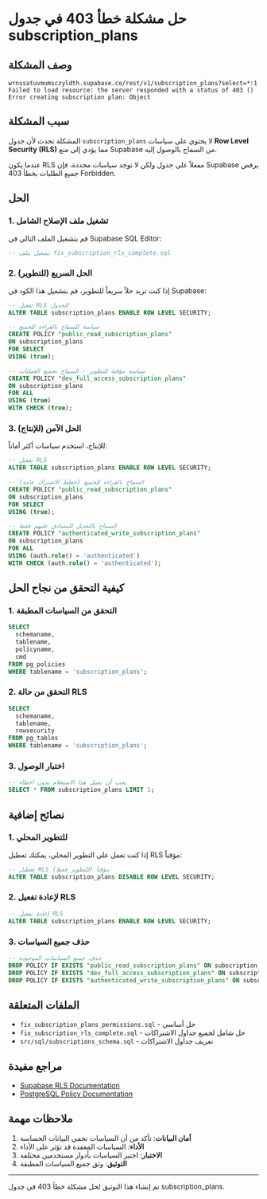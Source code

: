 # حل مشكلة خطأ 403 في جدول subscription_plans

## وصف المشكلة

```
wrnssatuvmumsczyldth.supabase.co/rest/v1/subscription_plans?select=*:1 
Failed to load resource: the server responded with a status of 403 ()
Error creating subscription plan: Object
```

## سبب المشكلة

المشكلة تحدث لأن جدول `subscription_plans` لا يحتوي على سياسات **Row Level Security (RLS)** مما يؤدي إلى منع Supabase من السماح بالوصول إليه.

عندما يكون RLS مفعلاً على جدول ولكن لا توجد سياسات محددة، فإن Supabase يرفض جميع الطلبات بخطأ 403 Forbidden.

## الحل

### 1. تشغيل ملف الإصلاح الشامل

قم بتشغيل الملف التالي في Supabase SQL Editor:

```sql
-- تشغيل ملف fix_subscription_rls_complete.sql
```

### 2. الحل السريع (للتطوير)

إذا كنت تريد حلاً سريعاً للتطوير، قم بتشغيل هذا الكود في Supabase:

```sql
-- تفعيل RLS للجدول
ALTER TABLE subscription_plans ENABLE ROW LEVEL SECURITY;

-- سياسة للسماح بالقراءة للجميع
CREATE POLICY "public_read_subscription_plans"
ON subscription_plans
FOR SELECT
USING (true);

-- سياسة مؤقتة للتطوير - السماح بجميع العمليات
CREATE POLICY "dev_full_access_subscription_plans"
ON subscription_plans
FOR ALL
USING (true)
WITH CHECK (true);
```

### 3. الحل الآمن (للإنتاج)

للإنتاج، استخدم سياسات أكثر أماناً:

```sql
-- تفعيل RLS
ALTER TABLE subscription_plans ENABLE ROW LEVEL SECURITY;

-- السماح بالقراءة للجميع (خطط الاشتراك عامة)
CREATE POLICY "public_read_subscription_plans"
ON subscription_plans
FOR SELECT
USING (true);

-- السماح بالتعديل للمصادق عليهم فقط
CREATE POLICY "authenticated_write_subscription_plans"
ON subscription_plans
FOR ALL
USING (auth.role() = 'authenticated')
WITH CHECK (auth.role() = 'authenticated');
```

## كيفية التحقق من نجاح الحل

### 1. التحقق من السياسات المطبقة

```sql
SELECT 
  schemaname,
  tablename,
  policyname,
  cmd
FROM pg_policies 
WHERE tablename = 'subscription_plans';
```

### 2. التحقق من حالة RLS

```sql
SELECT 
  schemaname,
  tablename,
  rowsecurity
FROM pg_tables 
WHERE tablename = 'subscription_plans';
```

### 3. اختبار الوصول

```sql
-- يجب أن يعمل هذا الاستعلام بدون أخطاء
SELECT * FROM subscription_plans LIMIT 1;
```

## نصائح إضافية

### 1. للتطوير المحلي

إذا كنت تعمل على التطوير المحلي، يمكنك تعطيل RLS مؤقتاً:

```sql
-- تعطيل RLS مؤقتاً (للتطوير فقط)
ALTER TABLE subscription_plans DISABLE ROW LEVEL SECURITY;
```

### 2. لإعادة تفعيل RLS

```sql
-- إعادة تفعيل RLS
ALTER TABLE subscription_plans ENABLE ROW LEVEL SECURITY;
```

### 3. حذف جميع السياسات

```sql
-- حذف جميع السياسات الموجودة
DROP POLICY IF EXISTS "public_read_subscription_plans" ON subscription_plans;
DROP POLICY IF EXISTS "dev_full_access_subscription_plans" ON subscription_plans;
DROP POLICY IF EXISTS "authenticated_write_subscription_plans" ON subscription_plans;
```

## الملفات المتعلقة

- `fix_subscription_plans_permissions.sql` - حل أساسي
- `fix_subscription_rls_complete.sql` - حل شامل لجميع جداول الاشتراكات
- `src/sql/subscriptions_schema.sql` - تعريف جداول الاشتراكات

## مراجع مفيدة

- [Supabase RLS Documentation](https://supabase.com/docs/guides/auth/row-level-security)
- [PostgreSQL Policy Documentation](https://www.postgresql.org/docs/current/sql-createpolicy.html)

## ملاحظات مهمة

1. **أمان البيانات**: تأكد من أن السياسات تحمي البيانات الحساسة
2. **الأداء**: السياسات المعقدة قد تؤثر على الأداء
3. **الاختبار**: اختبر السياسات بأدوار مستخدمين مختلفة
4. **التوثيق**: وثق جميع السياسات المطبقة

---

تم إنشاء هذا التوثيق لحل مشكلة خطأ 403 في جدول subscription_plans. 